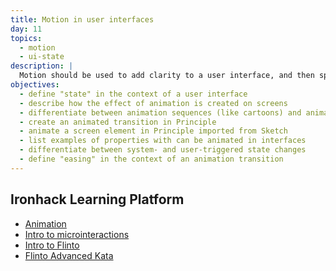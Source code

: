 ```yaml
---
title: Motion in user interfaces
day: 11
topics:
  - motion
  - ui-state
description: |
  Motion should be used to add clarity to a user interface, and then sparingly and with nuance. A little bit goes a long way.
objectives:
  - define "state" in the context of a user interface
  - describe how the effect of animation is created on screens
  - differentiate between animation sequences (like cartoons) and animation in interfaces (state transitions)
  - create an animated transition in Principle
  - animate a screen element in Principle imported from Sketch
  - list examples of properties with can be animated in interfaces
  - differentiate between system- and user-triggered state changes
  - define "easing" in the context of an animation transition
---
```


Ironhack Learning Platform
--------------------------

- [Animation](http://learn.ironhack.com/#/learning_unit/3441)
- [Intro to microinteractions](http://learn.ironhack.com/#/learning_unit/3439)
- [Intro to Flinto](http://learn.ironhack.com/#/learning_unit/3442)
- [Flinto Advanced Kata](http://learn.ironhack.com/#/learning_unit/3445)
